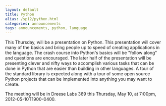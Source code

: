 ```yaml
---
layout: default
title: Python
alias: /sp12/python.html
categories: announcements
tags: announcements, python, language
---
```

This Thursday, will be a presentation on Python. This presentation will cover many of the basics and bring people up to speed of creating applications in the language. The crash course into Python's basics will be "follow along" and questions are encouraged. The later half of the presentation will be presenting clever and nifty ways to accomplish various tasks that can be done in Python that are easier than building in other languages. A tour of the standard library is expected along with a tour of some open source Python projects that can be implemented into anything you may want to create.

The meeting will be in Dreese Labs 369 this Thursday, May 10, at 7:00pm, 2012-05-10T1900-0400.
